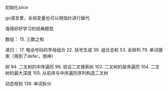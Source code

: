 初始化slice

go语言里，全局变量也可以用指针进行替代

值得好好学习的经典题型

数组：
15. 三数之和

递归：
17. 电话号码的字母组合
22. 括号生成
39. 组合总和
53. 全排列
79. 单词搜索（用到了defer，很神）

树
94. 二叉树的中序遍历
98. 验证二叉搜索树
102. 二叉树的层序遍历
104. 二叉树的最大深度
105. 从前序与中序遍历序列构造二叉树

动态规划
139. 单词拆分